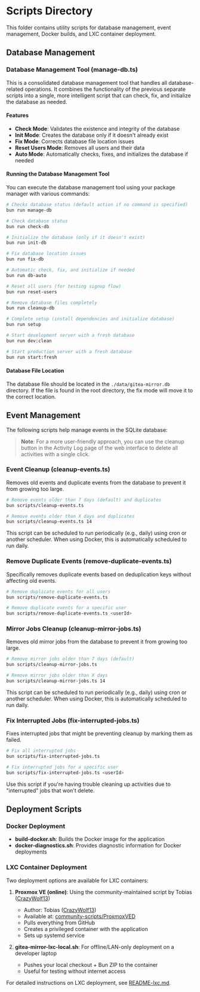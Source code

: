 # Scripts Directory

This folder contains utility scripts for database management, event management, Docker builds, and LXC container deployment.

## Database Management

### Database Management Tool (manage-db.ts)

This is a consolidated database management tool that handles all database-related operations. It combines the functionality of the previous separate scripts into a single, more intelligent script that can check, fix, and initialize the database as needed.

#### Features

- **Check Mode**: Validates the existence and integrity of the database
- **Init Mode**: Creates the database only if it doesn't already exist
- **Fix Mode**: Corrects database file location issues
- **Reset Users Mode**: Removes all users and their data
- **Auto Mode**: Automatically checks, fixes, and initializes the database if needed

#### Running the Database Management Tool

You can execute the database management tool using your package manager with various commands:

```bash
# Checks database status (default action if no command is specified)
bun run manage-db

# Check database status
bun run check-db

# Initialize the database (only if it doesn't exist)
bun run init-db

# Fix database location issues
bun run fix-db

# Automatic check, fix, and initialize if needed
bun run db-auto

# Reset all users (for testing signup flow)
bun run reset-users

# Remove database files completely
bun run cleanup-db

# Complete setup (install dependencies and initialize database)
bun run setup

# Start development server with a fresh database
bun run dev:clean

# Start production server with a fresh database
bun run start:fresh
```

#### Database File Location

The database file should be located in the `./data/gitea-mirror.db` directory. If the file is found in the root directory, the fix mode will move it to the correct location.

## Event Management

The following scripts help manage events in the SQLite database:

> **Note**: For a more user-friendly approach, you can use the cleanup button in the Activity Log page of the web interface to delete all activities with a single click.



### Event Cleanup (cleanup-events.ts)

Removes old events and duplicate events from the database to prevent it from growing too large.

```bash
# Remove events older than 7 days (default) and duplicates
bun scripts/cleanup-events.ts

# Remove events older than X days and duplicates
bun scripts/cleanup-events.ts 14
```

This script can be scheduled to run periodically (e.g., daily) using cron or another scheduler. When using Docker, this is automatically scheduled to run daily.

### Remove Duplicate Events (remove-duplicate-events.ts)

Specifically removes duplicate events based on deduplication keys without affecting old events.

```bash
# Remove duplicate events for all users
bun scripts/remove-duplicate-events.ts

# Remove duplicate events for a specific user
bun scripts/remove-duplicate-events.ts <userId>
```

### Mirror Jobs Cleanup (cleanup-mirror-jobs.ts)

Removes old mirror jobs from the database to prevent it from growing too large.

```bash
# Remove mirror jobs older than 7 days (default)
bun scripts/cleanup-mirror-jobs.ts

# Remove mirror jobs older than X days
bun scripts/cleanup-mirror-jobs.ts 14
```

This script can be scheduled to run periodically (e.g., daily) using cron or another scheduler. When using Docker, this is automatically scheduled to run daily.

### Fix Interrupted Jobs (fix-interrupted-jobs.ts)

Fixes interrupted jobs that might be preventing cleanup by marking them as failed.

```bash
# Fix all interrupted jobs
bun scripts/fix-interrupted-jobs.ts

# Fix interrupted jobs for a specific user
bun scripts/fix-interrupted-jobs.ts <userId>
```

Use this script if you're having trouble cleaning up activities due to "interrupted" jobs that won't delete.

## Deployment Scripts

### Docker Deployment

- **build-docker.sh**: Builds the Docker image for the application
- **docker-diagnostics.sh**: Provides diagnostic information for Docker deployments

### LXC Container Deployment

Two deployment options are available for LXC containers:

1. **Proxmox VE (online)**: Using the community-maintained script by Tobias ([CrazyWolf13](https://github.com/CrazyWolf13))
   - Author: Tobias ([CrazyWolf13](https://github.com/CrazyWolf13))
   - Available at: [community-scripts/ProxmoxVED](https://github.com/community-scripts/ProxmoxVED/blob/main/install/gitea-mirror-install.sh)
   - Pulls everything from GitHub
   - Creates a privileged container with the application
   - Sets up systemd service

2. **gitea-mirror-lxc-local.sh**: For offline/LAN-only deployment on a developer laptop
   - Pushes your local checkout + Bun ZIP to the container
   - Useful for testing without internet access

For detailed instructions on LXC deployment, see [README-lxc.md](./README-lxc.md).

